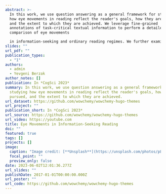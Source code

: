 ```yaml
---
abstract: >-
  In this work, we use question answering as a general framework for studying
  how eye movements in reading reflect the reader's goals, how they are pursued,
  and the extent to which they are achieved. We leverage fine-grained
  annotations of task-critical textual information to perform a detailed
  comparison of eye movements 

  in information-seeking and ordinary reading regimes. We further examine how eye movements during information seeking relate to question answering behavior. We find that reading times, saccade patterns and sensitivity to the linguistic properties of the text are all strongly and systematically conditioned on the reading task, and further interact with question answering behavior. The observed reading patterns are consistent with a rational account of cognitive resource allocation during task-based reading.
slides: ""
url_pdf: ""
publication_types:
  - "1"
authors:
  - admin
  - Yevgeni Berzak
author_notes: []
publication: In *CogSci 2023*
summary: In this work, we use question answering as a general framework for
  studying how eye movements in reading reflect the reader's goals, how they are
  pursued, and the extent to which they are achieved.
url_dataset: https://github.com/wowchemy/wowchemy-hugo-themes
url_project: ""
publication_short: In *CogSci 2023*
url_source: https://github.com/wowchemy/wowchemy-hugo-themes
url_video: https://youtube.com
title: Eye Movements in Information-Seeking Reading
doi: ""
featured: true
tags: []
projects: []
image:
  caption: "Image credit: [**Unsplash**](https://unsplash.com/photos/pLCdAaMFLTE)"
  focal_point: ""
  preview_only: false
date: 2023-06-02T12:01:36.277Z
url_slides: ""
publishDate: 2017-01-01T00:00:00.000Z
url_poster: ""
url_code: https://github.com/wowchemy/wowchemy-hugo-themes
---
```

